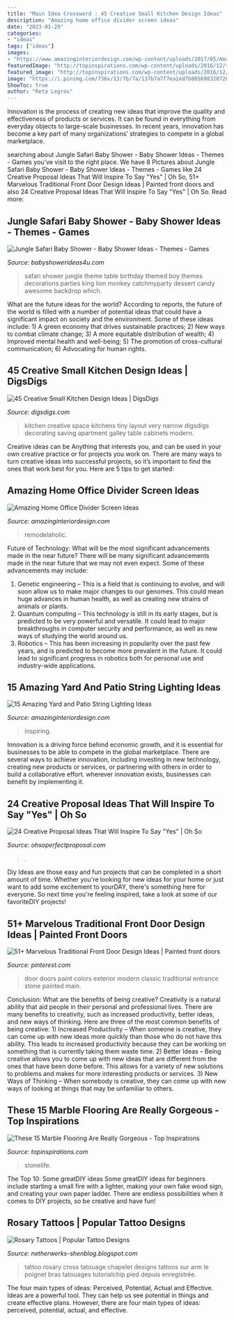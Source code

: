 ```yaml
---
title: "Main Idea Crossword : 45 Creative Small Kitchen Design Ideas"
description: "Amazing home office divider screen ideas"
date: "2023-01-29"
categories:
- "ideas"
tags: ["ideas"]
images:
- "https://www.amazinginteriordesign.com/wp-content/uploads/2017/05/Amazing-Home-Office-Divider-Screen-Ideas-1.jpg"
featuredImage: "http://topinspirations.com/wp-content/uploads/2016/12/traditional-entry-633x846.jpg"
featured_image: "http://topinspirations.com/wp-content/uploads/2016/12/traditional-entry-633x846.jpg"
image: "https://i.pinimg.com/736x/13/7b/7a/137b7a7f7ea1ed7b805698320720a0a4.jpg"
ShowToc: true
author: "Reta Legros"
---
```



Innovation is the process of creating new ideas that improve the quality and effectiveness of products or services. It can be found in everything from everyday objects to large-scale businesses. In recent years, innovation has become a key part of many organizations’ strategies to compete in a global marketplace.

	

		
searching about Jungle Safari Baby Shower - Baby Shower Ideas - Themes - Games you've visit to the right place. We have 8 Pictures about Jungle Safari Baby Shower - Baby Shower Ideas - Themes - Games like 24 Creative Proposal Ideas That Will Inspire To Say &quot;Yes&quot; | Oh So, 51+ Marvelous Traditional Front Door Design Ideas | Painted front doors and also 24 Creative Proposal Ideas That Will Inspire To Say &quot;Yes&quot; | Oh So. Read more:
		
    
## Jungle Safari Baby Shower - Baby Shower Ideas - Themes - Games

<img loading=lazy src="http://www.babyshowerideas4u.com/wp-content/uploads/2014/04/Jungle-Safari-Baby-Shower-table.jpg" onerror="this.onerror=null;this.src='https://tse1.mm.bing.net/th?id=OIP.mQv8VRwo4039R8VjU1ttfQAAAA&amp;pid=15.1';" alt="Jungle Safari Baby Shower - Baby Shower Ideas - Themes - Games">

_Source: babyshowerideas4u.com_

>safari shower jungle theme table birthday themed boy themes decorations parties king lion monkey catchmyparty dessert candy awesome backdrop which. 

	

What are the future ideas for the world?
According to reports, the future of the world is filled with a number of potential ideas that could have a significant impact on society and the environment. Some of these ideas include: 1) A green economy that drives sustainable practices; 2) New ways to combat climate change; 3) A more equitable distribution of wealth; 4) Improved mental health and well-being; 5) The promotion of cross-cultural communication; 6) Advocating for human rights.

    
## 45 Creative Small Kitchen Design Ideas | DigsDigs

<img loading=lazy src="http://www.digsdigs.com/photos/creative-small-kitchen-ideas-38.jpg" onerror="this.onerror=null;this.src='https://tse3.mm.bing.net/th?id=OIP.lJHopkJNdOWpC9j3QgY8QgHaLM&amp;pid=15.1';" alt="45 Creative Small Kitchen Design Ideas | DigsDigs">

_Source: digsdigs.com_

>kitchen creative space kitchens tiny layout very narrow digsdigs decorating saving apartment galley table cabinets modern. 

	

Creative ideas can be Anything that interests you, and can be used in your own creative practice or for projects you work on. There are many ways to turn creative ideas into successful projects, so it’s important to find the ones that work best for you. Here are 5 tips to get started: 

    
## Amazing Home Office Divider Screen Ideas

<img loading=lazy src="https://www.amazinginteriordesign.com/wp-content/uploads/2017/05/Amazing-Home-Office-Divider-Screen-Ideas-1.jpg" onerror="this.onerror=null;this.src='https://tse1.mm.bing.net/th?id=OIP.xYeUUsRUsMlg6DjfGZfUQgHaLK&amp;pid=15.1';" alt="Amazing Home Office Divider Screen Ideas">

_Source: amazinginteriordesign.com_

>remodelaholic. 

	

Future of Technology: What will be the most significant advancements made in the near future?
There will be many significant advancements made in the near future that we may not even expect. Some of these advancements may include: 
1. Genetic engineering – This is a field that is continuing to evolve, and will soon allow us to make major changes to our genomes. This could mean huge advances in human health, as well as creating new strains of animals or plants. 
2. Quantum computing – This technology is still in its early stages, but is predicted to be very powerful and versatile. It could lead to major breakthroughs in computer security and performance, as well as new ways of studying the world around us. 
3. Robotics – This has been increasing in popularity over the past few years, and is predicted to become more prevalent in the future. It could lead to significant progress in robotics both for personal use and industry-wide applications. 

    
## 15 Amazing Yard And Patio String Lighting Ideas

<img loading=lazy src="https://www.amazinginteriordesign.com/wp-content/uploads/2015/05/patio-outdoor-string-lights-woohome-3.jpg" onerror="this.onerror=null;this.src='https://tse2.mm.bing.net/th?id=OIP.VBsTPl-eolVaviAfizFycwHaLJ&amp;pid=15.1';" alt="15 Amazing Yard and Patio String Lighting Ideas">

_Source: amazinginteriordesign.com_

>inspiring. 

	

Innovation is a driving force behind economic growth, and it is essential for businesses to be able to compete in the global marketplace. There are several ways to achieve innovation, including investing in new technology, creating new products or services, or partnering with others in order to build a collaborative effort. wherever innovation exists, businesses can benefit by implementing it.

    
## 24 Creative Proposal Ideas That Will Inspire To Say &quot;Yes&quot; | Oh So

<img loading=lazy src="https://ohsoperfectproposal.com/wp-content/uploads/2017/10/creative-proposal-ideas-new-year-propose-hollyjollyworks-via-instagram.jpg" onerror="this.onerror=null;this.src='https://tse4.mm.bing.net/th?id=OIP.pmVwimujgR4XrM1LwQjCkAHaLG&amp;pid=15.1';" alt="24 Creative Proposal Ideas That Will Inspire To Say &quot;Yes&quot; | Oh So">

_Source: ohsoperfectproposal.com_

>. 

	

Diy Ideas are those easy and fun projects that can be completed in a short amount of time. Whether you're looking for new ideas for your home or just want to add some excitement to yourDAY, there's something here for everyone. So next time you're feeling inspired, take a look at some of our favoriteDIY projects!

    
## 51+ Marvelous Traditional Front Door Design Ideas | Painted Front Doors

<img loading=lazy src="https://i.pinimg.com/736x/13/7b/7a/137b7a7f7ea1ed7b805698320720a0a4.jpg" onerror="this.onerror=null;this.src='https://tse2.mm.bing.net/th?id=OIP.L1n-SIk-OX5bQSR2Flhr5QHaKs&amp;pid=15.1';" alt="51+ Marvelous Traditional Front Door Design Ideas | Painted front doors">

_Source: pinterest.com_

>door doors paint colors exterior modern classic traditional entrance stone painted main. 

	

Conclusion: What are the benefits of being creative?
Creativity is a natural ability that aid people in their personal and professional lives. There are many benefits to creativity, such as increased productivity, better ideas, and new ways of thinking. Here are three of the most common benefits of being creative: 1) Increased Productivity – When someone is creative, they can come up with new ideas more quickly than those who do not have this ability. This leads to increased productivity because they can be working on something that is currently taking them waste time. 2) Better Ideas – Being creative allows you to come up with new ideas that are different from the ones that have been done before. This allows for a variety of new solutions to problems and makes for more interesting products or services. 3) New Ways of Thinking – When somebody is creative, they can come up with new ways of looking at things that may be unfamiliar to others.

    
## These 15 Marble Flooring Are Really Gorgeous - Top Inspirations

<img loading=lazy src="http://topinspirations.com/wp-content/uploads/2016/12/traditional-entry-633x846.jpg" onerror="this.onerror=null;this.src='https://tse4.mm.bing.net/th?id=OIP.EhPGYWapN4OZvd5PfFYhCwHaJ5&amp;pid=15.1';" alt="These 15 Marble Flooring Are Really Gorgeous - Top Inspirations">

_Source: topinspirations.com_

>stonelife. 

	

The Top 10: Some greatDIY ideas
Some greatDIY ideas for beginners include starting a small fire with a lighter, making your own fake wood sign, and creating your own paper ladder. There are endless possibilities when it comes to DIY projects, so be creative and have fun!

    
## Rosary Tattoos | Popular Tattoo Designs

<img loading=lazy src="http://3.bp.blogspot.com/-byVgw00J04g/UQZfbPYkGEI/AAAAAAAAOto/ipEOQ9J3pz0/s1600/Cross-Rosary-Tattoo-520x693.jpg" onerror="this.onerror=null;this.src='https://tse1.mm.bing.net/th?id=OIP.qCN6LEN3exbH50p0xy-PWwHaJ3&amp;pid=15.1';" alt="Rosary Tattoos | Popular Tattoo Designs">

_Source: netherwerks-shenblog.blogspot.com_

>tattoo rosary cross tatouage chapelet designs tattoos sur arm le poignet bras tatouages tutorialchip pied depuis enregistrée. 

	

The four main types of ideas: Perceived, Potential, Actual and Effective.
Ideas are a powerful tool. They can help us see potential in things and create effective plans. However, there are four main types of ideas: perceived, potential, actual, and effective.

